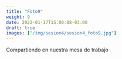 ```yaml
---
title: "Foto9"
weight: 9
date: 2022-01-17T15:00:08-03:00
draft: true
images: ["/img/sesion4/sesion4_foto9.jpg"]
---
```


Compartiendo en nuestra mesa de trabajo